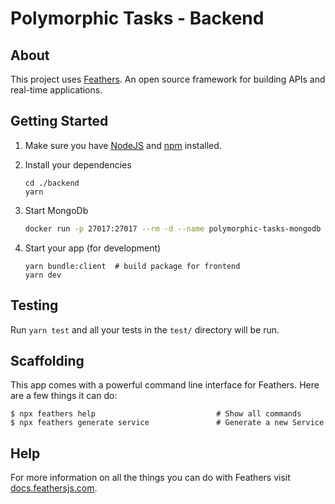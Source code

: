 # Polymorphic Tasks - Backend

## About

This project uses [Feathers](http://feathersjs.com). An open source framework for building APIs and real-time applications.

## Getting Started

1. Make sure you have [NodeJS](https://nodejs.org/) and [npm](https://www.npmjs.com/) installed.
2. Install your dependencies

    ```
    cd ./backend
    yarn
    ```

3. Start MongoDb

   ```bash
   docker run -p 27017:27017 --rm -d --name polymorphic-tasks-mongodb -v "$(git rev-parse --show-toplevel)/data:/data/db" mongo:latest
   ```

4. Start your app (for development)

    ```
    yarn bundle:client  # build package for frontend
    yarn dev
    ```

## Testing

Run `yarn test` and all your tests in the `test/` directory will be run.

## Scaffolding

This app comes with a powerful command line interface for Feathers. Here are a few things it can do:

```
$ npx feathers help                           # Show all commands
$ npx feathers generate service               # Generate a new Service
```

## Help

For more information on all the things you can do with Feathers visit [docs.feathersjs.com](http://docs.feathersjs.com).
